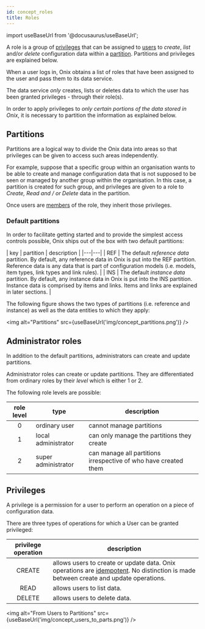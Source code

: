 ```yaml
---
id: concept_roles
title: Roles
---
```

import useBaseUrl from '@docusaurus/useBaseUrl';

A role is a group of [privileges](/onix/docs/concept_roles#privileges) that can be assigned to [users](/onix/docs/concept_users) to *create*, *list* and/or *delete* configuration data within 
a [partition](/onix/docs/concept_roles#partitions).
Partitions and privileges are explained below.

When a user logs in, Onix obtains a list of roles that have been assigned to the user and pass them to its data service.

The data service *only* creates, lists or deletes data to which the user has been granted privileges - through their role(s).

In order to apply privileges to *only certain portions of the data stored in Onix*, it is necessary to partition the information    as explained below.

## Partitions

Partitions are a logical way to divide the Onix data into areas so that privileges can be given to access such areas 
independently. 

For example, suppose that a specific group within an organisation wants to be able to create and manage configuration 
data that is not supposed to be seen or managed by another group within the organisation. In this case, a partition is 
created for such group, and privileges are given to a role to *Create, Read and / or Delete* data in the partition.

Once users are [members](/onix/docs/concept_users#memberships) of the role, they inherit those privileges.

### Default partitions

In order to facilitate getting started and to provide the simplest access controls possible, Onix ships out of the box with
 two default partitions:

| key | partition | description |
|---|---|
| REF | The default *reference data* partition. By default, any reference data in Onix is put into the REF partition. Reference data is any data that is part of configuration models (i.e. models, item types, link types and link rules). |
| INS | The default *instance data* partition. By default, any instance data in Onix is put into the INS partition. Instance data is comprised by items and links. Items and links are explained in later sections. |

The following figure shows the two types of partitions (i.e. reference and instance) as well as the data entities to which
they apply:

<img alt="Partitions" src={useBaseUrl('img/concept_partitions.png')} />

## Administrator roles

In addition to the default partitions, administrators can create and update partitions.

Administrator roles can create or update partitions. 
They are differentiated from ordinary roles by their *level* which is either 1 or 2.

The following role levels are possible:

| role level | type | description |
|:-:|---|---|
| 0 | ordinary user | cannot manage partitions |
| 1 | local administrator | can only manage the partitions they create |
| 2 | super administrator | can manage all partitions irrespective of who have created them |

## Privileges

A privilege is a permission for a user to perform an operation on a piece of configuration data.

There are three types of operations for which a User can be granted privileged:

| privilege operation  | description |
|:-:|---|
| CREATE | allows users to create or update data. Onix operations are [idempotent](https://en.wikipedia.org/wiki/Idempotence). No distinction is made between create and update operations. |
| READ | allows users to list data. |
| DELETE | allows users to delete data. |

<img alt="From Users to Partitions" src={useBaseUrl('img/concept_users_to_parts.png')} />


